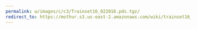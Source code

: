 ```yaml
---
permalink: w/images/c/c3/Trainset16_022016.pds.tgz/
redirect_to: https://mothur.s3.us-east-2.amazonaws.com/wiki/trainset16_022016.pds.tgz
---
```


